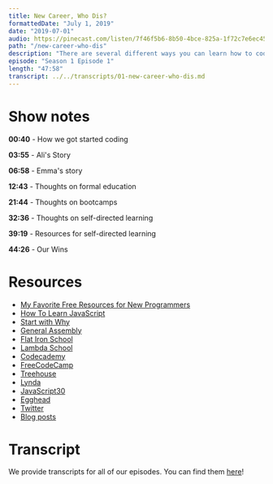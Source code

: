 ```yaml
---
title: New Career, Who Dis?
formattedDate: "July 1, 2019"
date: "2019-07-01"
audio: https://pinecast.com/listen/7f46f5b6-8b50-4bce-825a-1f72c7e6ec45.mp3
path: "/new-career-who-dis"
description: "There are several different ways you can learn how to code. In this episode, we discuss computer science degrees, bootcamps, and self-directed learning. Each has benefits and have brought a lot of people into the world of programming. Each also has challenges. We all have had unique paths to programming, so we'll incorporate our experiences and observations."
episode: "Season 1 Episode 1"
length: "47:58"
transcript: ../../transcripts/01-new-career-who-dis.md
---
```


# Show notes

**00:40** - How we got started coding

**03:55** - Ali&#39;s Story

**06:58** - Emma&#39;s story

**12:43** - Thoughts on formal education

**21:44** - Thoughts on bootcamps

**32:36** - Thoughts on self-directed learning

**39:19** - Resources for self-directed learning

**44:26** - Our Wins

# Resources

- [My Favorite Free Resources for New Programmers](https://dev.to/aspittel/my-favorite-free-resources-for-new-programmers-bia)
- [How To Learn JavaScript](https://dev.to/emmabostian/how-to-learn-javascript-54i6)
- [Start with Why](https://smile.amazon.com/Start-Why-Leaders-Inspire-Everyone/dp/1591846447?sa-no-redirect=1)
- [General Assembly](https://generalassemb.ly/)
- [Flat Iron School](https://flatironschool.com/)
- [Lambda School](https://lambdaschool.com/)
- [Codecademy](https://www.codecademy.com/)
- [FreeCodeCamp](https://www.freecodecamp.org/)
- [Treehouse](https://teamtreehouse.com/)
- [Lynda](https://www.lynda.com/)
- [JavaScript30](https://javascript30.com/)
- [Egghead](https://egghead.io/)
- [Twitter](https://twitter.com)
- [Blog posts](https://dev.to)

# Transcript

We provide transcripts for all of our episodes. You can find them [here](https://github.com/ladybug-podcast/ladybug-website/blob/master/transcripts/01-new-career-who-dis.md)!
